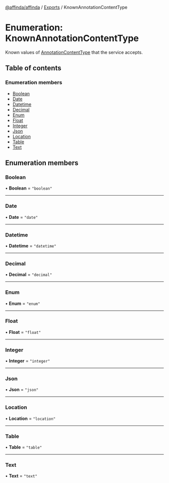 [@affinda/affinda](../README.md) / [Exports](../modules.md) / KnownAnnotationContentType

# Enumeration: KnownAnnotationContentType

Known values of [AnnotationContentType](../modules.md#annotationcontenttype) that the service accepts.

## Table of contents

### Enumeration members

- [Boolean](KnownAnnotationContentType.md#boolean)
- [Date](KnownAnnotationContentType.md#date)
- [Datetime](KnownAnnotationContentType.md#datetime)
- [Decimal](KnownAnnotationContentType.md#decimal)
- [Enum](KnownAnnotationContentType.md#enum)
- [Float](KnownAnnotationContentType.md#float)
- [Integer](KnownAnnotationContentType.md#integer)
- [Json](KnownAnnotationContentType.md#json)
- [Location](KnownAnnotationContentType.md#location)
- [Table](KnownAnnotationContentType.md#table)
- [Text](KnownAnnotationContentType.md#text)

## Enumeration members

### Boolean

• **Boolean** = `"boolean"`

___

### Date

• **Date** = `"date"`

___

### Datetime

• **Datetime** = `"datetime"`

___

### Decimal

• **Decimal** = `"decimal"`

___

### Enum

• **Enum** = `"enum"`

___

### Float

• **Float** = `"float"`

___

### Integer

• **Integer** = `"integer"`

___

### Json

• **Json** = `"json"`

___

### Location

• **Location** = `"location"`

___

### Table

• **Table** = `"table"`

___

### Text

• **Text** = `"text"`
